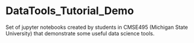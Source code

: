 # DataTools_Tutorial_Demo
Set of jupyter notebooks created by students in CMSE495 (Michigan State University) that demonstrate some useful data science tools. 
